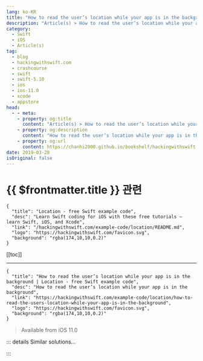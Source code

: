 ```yaml
---
lang: ko-KR
title: "How to read the user’s location while your app is in the background"
description: "Article(s) > How to read the user’s location while your app is in the background"
category:
  - Swift
  - iOS
  - Article(s)
tag: 
  - blog
  - hackingwithswift.com
  - crashcourse
  - swift
  - swift-5.10
  - ios
  - ios-11.0
  - xcode
  - appstore
head:
  - - meta:
    - property: og:title
      content: "Article(s) > How to read the user’s location while your app is in the background"
    - property: og:description
      content: "How to read the user’s location while your app is in the background"
    - property: og:url
      content: https://chanhi2000.github.io/bookshelf/hackingwithswift.com/example-code/location/how-to-look-up-a-location-with-mklocalsearchrequest.html
date: 2019-03-28
isOriginal: false
---
```


# {{ $frontmatter.title }} 관련

```component VPCard
{
  "title": "Location - free Swift example code",
  "desc": "Learn Swift coding for iOS with these free tutorials – learn Swift, iOS, and Xcode",
  "link": "/hackingwithswift.com/example-code/location/README.md",
  "logo": "https://hackingwithswift.com/favicon.svg",
  "background": "rgba(174,10,10,0.2)"
}
```

[[toc]]

---

```component VPCard
{
  "title": "How to read the user’s location while your app is in the background | Location - free Swift example code",
  "desc": "How to read the user’s location while your app is in the background",
  "link": "https://hackingwithswift.com/example-code/location/how-to-read-the-users-location-while-your-app-is-in-the-background",
  "logo": "https://hackingwithswift.com/favicon.svg",
  "background": "rgba(174,10,10,0.2)"
}
```

> Available from iOS 11.0

<!-- TODO: 작성 -->

<!-- 
iOS has had the ability to track locations in the background for some time, but the permission system changed in iOS 8 then again in iOS 11 as Apple has tried to stop unscrupulous apps abusing private information.

Reading the user’s location in the background takes a few steps. First, open your Info.plist file, add key called “Privacy - Location Always and When In Use Usage Description” and "Privacy - Location When In Use Usage Description”, then give both of them whatever text you want to show to users when you ask for their location. They are both required, because iOS always allows user to restrict location access to when your app is in use.

Now open whichever controller you want to use to look for the user’s location, and add this import:

```swift
import CoreLocation
```

You need to tell Swift that your class conforms to the `CLLocationManagerDelegate` protocol so that you can start to receive location updates.

Location tracking is done using the `CLLocationManager` class, which is also responsible for requesting location permission from users. You need to create a property for this in your class so that you can store the active location manager, so add this:

```swift
var locationManager: CLLocationManager?
```

If you're using a view controller, you'll probably want to initialize this property in `viewDidLoad()`, like this:

```swift
override func viewDidLoad() {
    super.viewDidLoad()

    locationManager = CLLocationManager()
    locationManager?.delegate = self
    locationManager?.requestAlwaysAuthorization()
}
```

Once you request permission to use your user's location, they'll see an alert with the message you wrote earlier. When they make a choice you'll get a delegate callback called `didChangeAuthorization`, at which point you can check whether they are authorized you or not:

```swift
func locationManager(_ manager: CLLocationManager, didChangeAuthorization status: CLAuthorizationStatus) {
    if status == .authorizedAlways {
        // you're good to go!
    }
}
```

If you’re able to fall back to using location only when your app is in use, you should add a second check to the code above just in case the user didn’t select the option you wanted.

The final step is to tell Xcode that we want location updates to continue being delivered while the app is in the background. Select your project using the project navigator, then find your app’s target and choose the Capabilities tab. You need to enable Background Modes, then check the box marked “Location updates”.

That’s all the code done now, so you can go ahead and implement the `didUpdateLocations` method and wait for it to be called. Something like this ought to get you started:

```swift
func locationManager(_ manager: CLLocationManager, didUpdateLocations locations: [CLLocation]) {
    if let location = locations.last {
        print("New location is \(location)")
    }
}
```

-->

::: details Similar solutions…

<!--
/example-code/system/how-to-run-code-when-your-app-is-terminated">How to run code when your app is terminated 
/example-code/games/how-to-find-a-touchs-location-in-a-node-using-locationin">How to find a touch's location in a node using location(in:) 
/example-code/uikit/how-to-find-a-touchs-location-in-a-view-with-locationin">How to find a touch's location in a view with location(in:) 
/example-code/uikit/how-to-localize-your-ios-app">How to localize your iOS app 
/quick-start/swiftui/how-to-read-the-users-location-using-locationbutton">How to read the user’s location using LocationButton</a>
-->

:::

